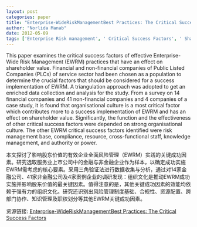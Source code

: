 ```yaml
---
layout: post
categories: paper
title: "Enterprise-WideRiskManagementBest Practices: The Critical Success Factors"
author: "Norlida Manab"
date: 2012-05-09
tags: ['Enterprise Risk management', ' Critical Success Factors', ' Shareholder Value']
---
```


This paper examines the critical success factors of effective Enterprise-Wide Risk Management (EWRM) practices that have an effect on shareholder value. Financial and non-financial companies of Public Listed Companies (PLCs) of service sector had been chosen as a population to determine the crucial factors that should be considered for a success implementation of EWRM. A triangulation approach was adopted to get an enriched data collection and analysis for the study. From a survey on 14 financial companies and 41 non-financial companies and 4 companies of a case study, it is found that organisational culture is a most critical factor which contributes more to a success implementation of EWRM and has an effect on shareholder value. Significantly, the function and the effectiveness of other critical success factors were depended on strong organisational culture. The other EWRM critical success factors identified were risk management base, compliance, resource, cross-functional staff, knowledge management, and authority or power.

本文探讨了影响股东价值的有效企业全面风险管理（EWRM）实践的关键成功因素。研究选取服务业上市公司中的金融与非金融企业作为样本，以确定成功实施EWRM需考虑的核心要素。采用三角验证法进行数据收集与分析，通过对14家金融公司、41家非金融公司及4家案例企业的调研发现：组织文化是推动EWRM成功实施并影响股东价值的最关键因素。值得注意的是，其他关键成功因素的效能均依赖于强有力的组织文化。研究还识别出风险管理制度基础、合规性、资源配置、跨部门协作、知识管理及职权划分等其他EWRM关键成功因素。

资源链接: [Enterprise-WideRiskManagementBest Practices: The Critical Success Factors](https://papers.ssrn.com/sol3/papers.cfm?abstract_id=2054977)

